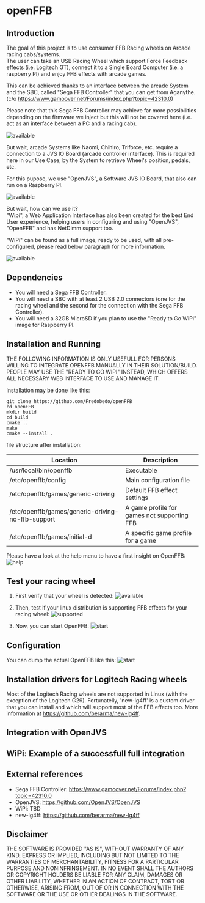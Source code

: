 # openFFB
## Introduction
The goal of this project is to use consumer FFB Racing wheels on Arcade racing cabs/systems.  
The user can take an USB Racing Wheel which support Force Feedback effects (i.e. Logitech GT), connect it to a Single Board Computer (i.e. a raspberry PI) and enjoy FFB effects with arcade games.  
  
This can be achieved thanks to an interface between the arcade System and the SBC, called "Sega FFB Controller" that you can get from Aganythe. (c/o https://www.gamoover.net/Forums/index.php?topic=42310.0)  
  
Please note that this Sega FFB Controller may achieve far more possibilities depending on the firmware we inject but this will not be covered here (i.e. act as an interface between a PC and a racing cab).    
  
![available](https://github.com/Fredobedo/openFFB/blob/master/docs/images/openffb_1.jpg?raw=true)  

But wait, arcade Systems like Naomi, Chihiro, Triforce, etc. require a connection to a JVS IO Board (arcade controller interface). 
This is required here in our Use Case, by the System to retrieve Wheel's position, pedals, etc.  
  
For this pupose, we use "OpenJVS", a Software JVS IO Board, that also can run on a Raspberry PI.  
  
![available](https://github.com/Fredobedo/openFFB/blob/master/docs/images/openffb_2.jpg?raw=true)  

But wait, how can we use it?  
"Wipi", a Web Application Interface has also been created for the best End User experience, helping users in configuring and using "OpenJVS", "OpenFFB" and has NetDimm support too.  
  
"WiPi" can be found as a full image, ready to be used, with all pre-configured, please read below paragraph for more information.  
  
![available](https://github.com/Fredobedo/openFFB/blob/master/docs/images/openffb_3.jpg?raw=true)  

## Dependencies
- You will need a Sega FFB Controller.  
- You will need a SBC with at least 2 USB 2.0 connectors (one for the racing wheel and the second for the connection with the Sega FFB Controller).  
- You will need a 32GB MicroSD if you plan to use the "Ready to Go WiPi" image for Raspberry PI.
     
## Installation and Running
THE FOLLOWING INFORMATION IS ONLY USEFULL FOR PERSONS WILLING TO INTEGRATE OPENFFB MANUALLY IN THEIR SOLUTION/BUILD.  
PEOPLE MAY USE THE "READY TO GO WIPI" INSTEAD, WHICH OFFERS ALL NECESSARY WEB INTERFACE TO USE AND MANAGE IT.  
  
  
Installation may be done like this:
```
git clone https://github.com/Fredobedo/openFFB
cd openFFB
mkdir build
cd build 
cmake ..
make
cmake --install .
```
file structure after installation:

| Location                                           | Description                                  |
| -------------------------------------------------- | -------------------------------------------- |
| /usr/local/bin/openffb                             | Executable                                   |
| /etc/openffb/config                                | Main configuration file                      |
| /etc/openffb/games/generic-driving                 | Default FFB effect settings                  |
| /etc/openffb/games/generic-driving-no-ffb-support  | A game profile for games not supporting FFB  |
| /etc/openffb/games/initial-d                       | A specific game profile for a game           |

Please have a look at the help menu to have a first insight on OpenFFB:
![help](https://github.com/Fredobedo/openFFB/blob/master/docs/images/openffb_help.jpg?raw=true)

## Test your racing wheel
1. First verify that your wheel is detected:
![available](https://github.com/Fredobedo/openFFB/blob/master/docs/images/openffb_available.jpg?raw=true)

2. Then, test if your linux distribution is supporting FFB effects for your racing wheel: 
![supported](https://github.com/Fredobedo/openFFB/blob/master/docs/images/openffb_supported.jpg?raw=true)

3. Now, you can start OpenFFB:
![start](https://github.com/Fredobedo/openFFB/blob/master/docs/images/openffb_start.jpg?raw=true)

## Configuration
You can dump the actual OpenFFB like this:
![start](https://github.com/Fredobedo/openFFB/blob/master/docs/images/openffb_config.jpg?raw=true)

## Installation drivers for Logitech Racing wheels
Most of the Logitech Racing wheels are not supported in Linux (with the exception of the Logitech G29).
Fortunatelly, 'new-lg4ff' is a custom driver that you can install and which will support most of the FFB effects too.
More information at https://github.com/berarma/new-lg4ff.

## Integration with OpenJVS

## WiPi: Example of a successfull full integration

## External references
- Sega FFB Controller: https://www.gamoover.net/Forums/index.php?topic=42310.0  
- OpenJVS: https://github.com/OpenJVS/OpenJVS  
- WiPi: TBD  
- new-lg4ff:  https://github.com/berarma/new-lg4ff

## Disclaimer
THE SOFTWARE IS PROVIDED "AS IS", WITHOUT WARRANTY OF ANY KIND, EXPRESS OR IMPLIED, INCLUDING BUT NOT LIMITED TO THE WARRANTIES OF MERCHANTABILITY, FITNESS FOR A PARTICULAR PURPOSE AND NONINFRINGEMENT. IN NO EVENT SHALL THE AUTHORS OR COPYRIGHT HOLDERS BE LIABLE FOR ANY CLAIM, DAMAGES OR OTHER LIABILITY, WHETHER IN AN ACTION OF CONTRACT, TORT OR OTHERWISE, ARISING FROM, OUT OF OR IN CONNECTION WITH THE SOFTWARE OR THE USE OR OTHER DEALINGS IN THE SOFTWARE.